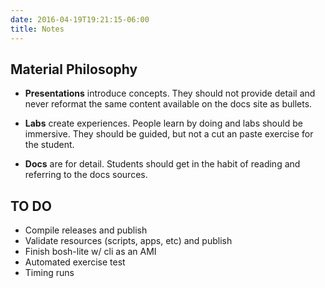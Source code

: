 ```yaml
---
date: 2016-04-19T19:21:15-06:00
title: Notes
---
```


## Material Philosophy

* **Presentations** introduce concepts. They should not provide detail and never reformat the same content available on the docs site as bullets.

* **Labs** create experiences.  People learn by doing and labs should be immersive.  They should be guided, but not a cut an paste exercise for the student.

* **Docs** are for detail. Students should get in the habit of reading and referring to the docs sources.


## TO DO

* Compile releases and publish
* Validate resources (scripts, apps, etc) and publish
* Finish bosh-lite w/ cli as an AMI
* Automated exercise test
* Timing runs
